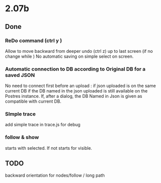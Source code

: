 # 2.07b

## Done 

### ReDo command (ctrl y ) 

Allow to move backward from deeper undo (ctrl z)  up to last screen (if no change while )
No automatic saving on simple select on screen. 

### Automatic connection to DB according to Original DB for a saved JSON

No need to connect first before an upload : 
 if json uploaded is on the same current DB
 if the DB named in the json uploaded is still available on the Postres instance. 
 If, after a dialog, the DB Named in Json is given as compatible with current DB. 


### SImple trace 
 add simple trace in trace.js for debug

### follow & show 
 starts with selected. If not starts for visible.

## TODO 


   backward orientation for nodes/follow / long path




